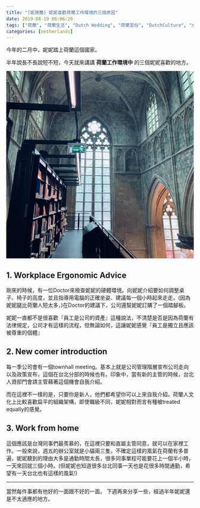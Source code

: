 ```yaml
---
title: "[妮德蘭] 妮妮喜歡荷蘭工作環境的三個原因"
date: 2019-08-19 06:06:20
tags: ["荷蘭", "荷蘭生活", "Dutch Wedding", "荷蘭習俗", "DutchCulture", "netherlands", "Dutch", "Life", "DutchLife", "NL", "workinNetherlands", "lifeinNetherlands"]
categories: [netherlands]
---
```

今年的二月中，妮妮踏上荷蘭這個國家。


半年說長不長說短不短，今天就來講講 **荷蘭工作環境中** 的三個妮妮喜歡的地方。



![](/images/3goodpoints.jpg) 



<!--more-->



## 1. Workplace Ergonomic Advice
剛來的時候，有一位Doctor來檢查妮妮的硬體環境。向妮妮介紹要如何調整桌子、椅子的高度，並且指導用電腦的正確坐姿、建議每一個小時起來走走。(因為妮妮腿比荷蘭人短太多，)在Doctor的建議下，公司還幫妮妮訂購了一個踏腳板。



妮妮一直都不是很喜歡『員工是公司的資產』這種說法，不清楚是否是因為荷蘭有法律規定，公司才有這樣的流程，但無論如何，這讓妮妮感覺『員工是獨立且應該被尊重的個體』



## 2. New comer introduction
每一季公司會有一個townhall meeting。基本上就是公司管理階層宣布公司走向以及政策宣布，這個在台北分部的時候也有。印象中，當有新的主管的時候，台北人資部門會請主管藉著這個機會自我介紹。



而在這裡不一樣的是，只要你是新人，他們都希望你可以上來自我介紹。荷蘭人文化上比較喜歡扁平的組織架構，即使職級不同，妮妮相對而言有種被treated equally的感覺。



## 3. Work from home
這個應該是台灣同事們最羨慕的，在這裡只要和直屬主管同意，就可以在家裡工作。一般來說，週五的辦公室就是小貓兩三隻。不確定這樣的風氣在荷蘭有多普遍，妮妮聽到的理由大多是通勤時間太長，很多同事單程可能要花上一個半小時，一天來回就三個小時。(但妮妮也知道很多台北同事一天也是花很多時間通勤，希望有一天台北也有這樣的風氣!)


------------------------------------------------------------------
當然每件事都有他好的一面跟不好的一面。
下週再來分享一些，經過半年妮妮還是不太適應的地方。


